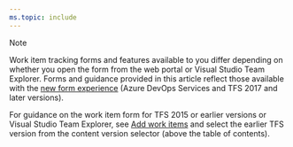 ```yaml
---
ms.topic: include
---
```


> [!NOTE]  
> Work item tracking forms and features available to you differ depending on whether you open the form from the web portal or Visual Studio Team Explorer. Forms and guidance provided in this article reflect those available with the [new form experience](/azure/devops/reference/process/new-work-item-experience.md) (Azure DevOps Services and TFS 2017 and later versions). 
> 
> For guidance on the work item form for TFS 2015 or earlier versions or Visual Studio Team Explorer, see [Add work items](/azure/devops/boards/backlogs/add-work-items.md) and select the earlier TFS version from the content version selector (above the table of contents).
